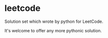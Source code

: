 leetcode
============

Solution set which wrote by python for LeetCode.

It's welcome to offer any more pythonic solution.
